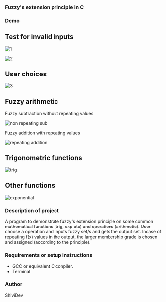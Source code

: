 ### Fuzzy's extension principle in C

### Demo
## Test for invalid inputs
 ![1](https://user-images.githubusercontent.com/70219319/137586519-b7d62dee-56e1-4ab3-ac13-6f62c79cb9bb.PNG)
 
 ![2](https://user-images.githubusercontent.com/70219319/137586566-5e74c00b-e1a4-43dd-99e2-1e9aaf5880e4.PNG) 
## User choices
![3](https://user-images.githubusercontent.com/70219319/137586570-cd853cc4-3336-43da-a8bb-ea33ab0aab16.PNG)  
## Fuzzy arithmetic
Fuzzy subtraction without repeating values

![non repeating sub](https://user-images.githubusercontent.com/70219319/137586678-b49d6d4f-bd78-4755-87ba-addcc240d3c8.PNG)

Fuzzy addition with repeating values

![repeating addition](https://user-images.githubusercontent.com/70219319/137586680-120d4f8f-3ab4-4377-be82-6d2d7bdf2831.PNG)
## Trigonometric functions
![trig](https://user-images.githubusercontent.com/70219319/137586611-a3b28d49-6ef5-4e25-ae98-43f7d7575496.PNG)
## Other functions
![exponential](https://user-images.githubusercontent.com/70219319/137586608-69c61df9-2821-43d7-aab4-88e097fb376c.PNG)
### Description of project
A program to demonstrate fuzzy's extension principle on some common mathematical functions (trig, exp etc) and operations (arithmetic). User choose a operation and inputs fuzzy set/s and gets the output set. Incase of repeating f(x) values in the output, the larger membership grade is chosen and assigned (according to the principle). 
### Requirements or setup instructions
- GCC or equivalent C conpiler.
- Terminal
### Author
ShiviDev
